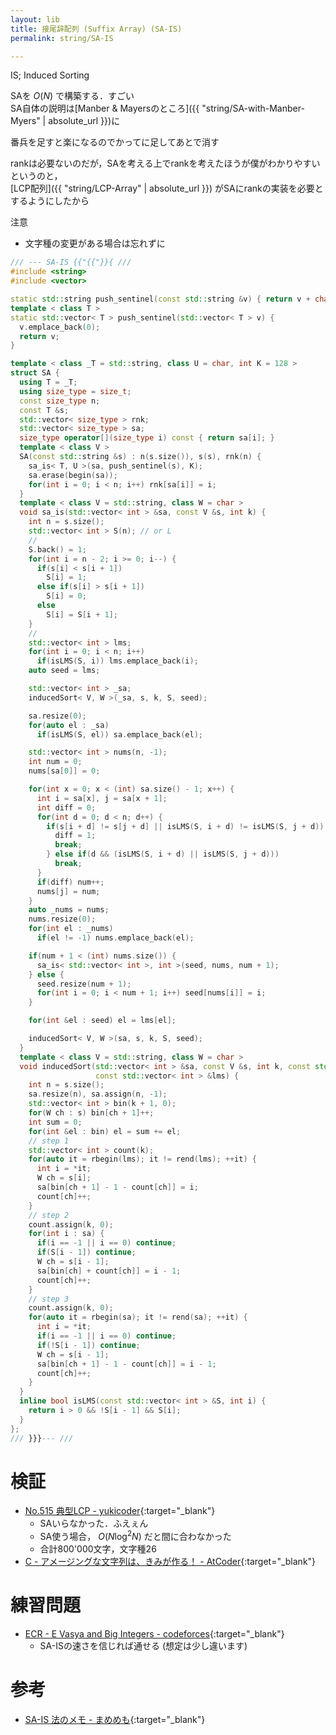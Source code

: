 ```yaml
---
layout: lib
title: 接尾辞配列 (Suffix Array) (SA-IS)
permalink: string/SA-IS

---
```



IS; Induced Sorting

SAを $O(N)$ で構築する．すごい  
SA自体の説明は[Manber & Mayersのところ]({{ "string/SA-with-Manber-Myers" | absolute_url }})に

番兵を足すと楽になるのでかってに足してあとで消す

rankは必要ないのだが，SAを考える上でrankを考えたほうが僕がわかりやすいというのと，  
[LCP配列]({{ "string/LCP-Array" | absolute_url }}) がSAにrankの実装を必要とするようにしたから

注意

* 文字種の変更がある場合は忘れずに


```cpp
/// --- SA-IS {{"{{"}}{ ///
#include <string>
#include <vector>

static std::string push_sentinel(const std::string &v) { return v + char(); }
template < class T >
static std::vector< T > push_sentinel(std::vector< T > v) {
  v.emplace_back(0);
  return v;
}

template < class _T = std::string, class U = char, int K = 128 >
struct SA {
  using T = _T;
  using size_type = size_t;
  const size_type n;
  const T &s;
  std::vector< size_type > rnk;
  std::vector< size_type > sa;
  size_type operator[](size_type i) const { return sa[i]; }
  template < class V >
  SA(const std::string &s) : n(s.size()), s(s), rnk(n) {
    sa_is< T, U >(sa, push_sentinel(s), K);
    sa.erase(begin(sa));
    for(int i = 0; i < n; i++) rnk[sa[i]] = i;
  }
  template < class V = std::string, class W = char >
  void sa_is(std::vector< int > &sa, const V &s, int k) {
    int n = s.size();
    std::vector< int > S(n); // or L
    //
    S.back() = 1;
    for(int i = n - 2; i >= 0; i--) {
      if(s[i] < s[i + 1])
        S[i] = 1;
      else if(s[i] > s[i + 1])
        S[i] = 0;
      else
        S[i] = S[i + 1];
    }
    //
    std::vector< int > lms;
    for(int i = 0; i < n; i++)
      if(isLMS(S, i)) lms.emplace_back(i);
    auto seed = lms;

    std::vector< int > _sa;
    inducedSort< V, W >(_sa, s, k, S, seed);

    sa.resize(0);
    for(auto el : _sa)
      if(isLMS(S, el)) sa.emplace_back(el);

    std::vector< int > nums(n, -1);
    int num = 0;
    nums[sa[0]] = 0;

    for(int x = 0; x < (int) sa.size() - 1; x++) {
      int i = sa[x], j = sa[x + 1];
      int diff = 0;
      for(int d = 0; d < n; d++) {
        if(s[i + d] != s[j + d] || isLMS(S, i + d) != isLMS(S, j + d)) {
          diff = 1;
          break;
        } else if(d && (isLMS(S, i + d) || isLMS(S, j + d)))
          break;
      }
      if(diff) num++;
      nums[j] = num;
    }
    auto _nums = nums;
    nums.resize(0);
    for(int el : _nums)
      if(el != -1) nums.emplace_back(el);

    if(num + 1 < (int) nums.size()) {
      sa_is< std::vector< int >, int >(seed, nums, num + 1);
    } else {
      seed.resize(num + 1);
      for(int i = 0; i < num + 1; i++) seed[nums[i]] = i;
    }

    for(int &el : seed) el = lms[el];

    inducedSort< V, W >(sa, s, k, S, seed);
  }
  template < class V = std::string, class W = char >
  void inducedSort(std::vector< int > &sa, const V &s, int k, const std::vector< int > &S,
                   const std::vector< int > &lms) {
    int n = s.size();
    sa.resize(n), sa.assign(n, -1);
    std::vector< int > bin(k + 1, 0);
    for(W ch : s) bin[ch + 1]++;
    int sum = 0;
    for(int &el : bin) el = sum += el;
    // step 1
    std::vector< int > count(k);
    for(auto it = rbegin(lms); it != rend(lms); ++it) {
      int i = *it;
      W ch = s[i];
      sa[bin[ch + 1] - 1 - count[ch]] = i;
      count[ch]++;
    }
    // step 2
    count.assign(k, 0);
    for(int i : sa) {
      if(i == -1 || i == 0) continue;
      if(S[i - 1]) continue;
      W ch = s[i - 1];
      sa[bin[ch] + count[ch]] = i - 1;
      count[ch]++;
    }
    // step 3
    count.assign(k, 0);
    for(auto it = rbegin(sa); it != rend(sa); ++it) {
      int i = *it;
      if(i == -1 || i == 0) continue;
      if(!S[i - 1]) continue;
      W ch = s[i - 1];
      sa[bin[ch + 1] - 1 - count[ch]] = i - 1;
      count[ch]++;
    }
  }
  inline bool isLMS(const std::vector< int > &S, int i) {
    return i > 0 && !S[i - 1] && S[i];
  }
};
/// }}}--- ///
```


# 検証

* [No.515 典型LCP - yukicoder](https://yukicoder.me/submissions/281621){:target="_blank"}<!--_-->
  * SAいらなかった．ふえぇん
  * SA使う場合， $O(N \log^2 N)$ だと間に合わなかった
  * 合計800'000文字，文字種26
* [C - アメージングな文字列は、きみが作る！ - AtCoder](https://beta.atcoder.jp/contests/discovery2016-qual/submissions/3123557){:target="_blank"}<!--_-->

# 練習問題

* [ECR - E Vasya and Big Integers - codeforces](https://codeforces.com/contest/1051/problem/E){:target="_blank"}<!--_-->
  * SA-ISの速さを信じれば通せる (想定は少し違います)

# 参考

* [SA-IS 法のメモ - まめめも](http://d.hatena.ne.jp/ku-ma-me/20180130/p1){:target="_blank"}<!--_-->

